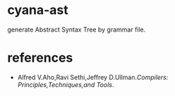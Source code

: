 # cyana-ast
generate Abstract Syntax Tree by grammar file.

# references

- Alfred V.Aho,Ravi Sethi,Jeffrey D.Ullman.*Compilers: Principles,Techniques,and Tools*.
